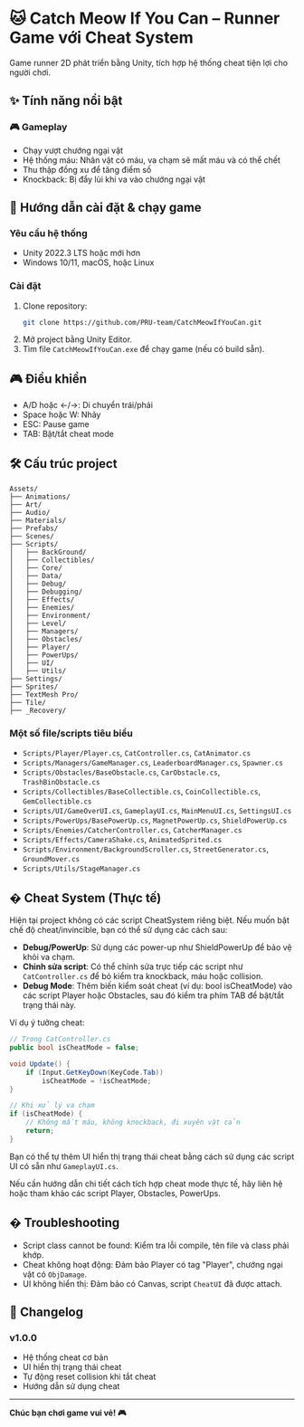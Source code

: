 
# 🐱 Catch Meow If You Can – Runner Game với Cheat System

Game runner 2D phát triển bằng Unity, tích hợp hệ thống cheat tiện lợi cho người chơi.

## ✨ Tính năng nổi bật

### 🎮 Gameplay

- Chạy vượt chướng ngại vật
- Hệ thống máu: Nhân vật có máu, va chạm sẽ mất máu và có thể chết
- Thu thập đồng xu để tăng điểm số
- Knockback: Bị đẩy lùi khi va vào chướng ngại vật


## 🚀 Hướng dẫn cài đặt & chạy game

### Yêu cầu hệ thống

- Unity 2022.3 LTS hoặc mới hơn
- Windows 10/11, macOS, hoặc Linux

### Cài đặt

1. Clone repository:
	```bash
	git clone https://github.com/PRU-team/CatchMeowIfYouCan.git
	```
2. Mở project bằng Unity Editor.
3. Tìm file `CatchMeowIfYouCan.exe` để chạy game (nếu có build sẵn).

## 🎮 Điều khiển

- A/D hoặc ←/→: Di chuyển trái/phải
- Space hoặc W: Nhảy
- ESC: Pause game
- TAB: Bật/tắt cheat mode


## 🛠️ Cấu trúc project

```
Assets/
├── Animations/
├── Art/
├── Audio/
├── Materials/
├── Prefabs/
├── Scenes/
├── Scripts/
│   ├── BackGround/
│   ├── Collectibles/
│   ├── Core/
│   ├── Data/
│   ├── Debug/
│   ├── Debugging/
│   ├── Effects/
│   ├── Enemies/
│   ├── Environment/
│   ├── Level/
│   ├── Managers/
│   ├── Obstacles/
│   ├── Player/
│   ├── PowerUps/
│   ├── UI/
│   ├── Utils/
├── Settings/
├── Sprites/
├── TextMesh Pro/
├── Tile/
├── _Recovery/
```

### Một số file/scripts tiêu biểu

- `Scripts/Player/Player.cs`, `CatController.cs`, `CatAnimator.cs`
- `Scripts/Managers/GameManager.cs`, `LeaderboardManager.cs`, `Spawner.cs`
- `Scripts/Obstacles/BaseObstacle.cs`, `CarObstacle.cs`, `TrashBinObstacle.cs`
- `Scripts/Collectibles/BaseCollectible.cs`, `CoinCollectible.cs`, `GemCollectible.cs`
- `Scripts/UI/GameOverUI.cs`, `GameplayUI.cs`, `MainMenuUI.cs`, `SettingsUI.cs`
- `Scripts/PowerUps/BasePowerUp.cs`, `MagnetPowerUp.cs`, `ShieldPowerUp.cs`
- `Scripts/Enemies/CatcherController.cs`, `CatcherManager.cs`
- `Scripts/Effects/CameraShake.cs`, `AnimatedSprited.cs`
- `Scripts/Environment/BackgroundScroller.cs`, `StreetGenerator.cs`, `GroundMover.cs`
- `Scripts/Utils/StageManager.cs`


## �️ Cheat System (Thực tế)

Hiện tại project không có các script CheatSystem riêng biệt. Nếu muốn bật chế độ cheat/invincible, bạn có thể sử dụng các cách sau:

- **Debug/PowerUp**: Sử dụng các power-up như ShieldPowerUp để bảo vệ khỏi va chạm.
- **Chỉnh sửa script**: Có thể chỉnh sửa trực tiếp các script như `CatController.cs` để bỏ kiểm tra knockback, máu hoặc collision.
- **Debug Mode**: Thêm biến kiểm soát cheat (ví dụ: bool isCheatMode) vào các script Player hoặc Obstacles, sau đó kiểm tra phím TAB để bật/tắt trạng thái này.

Ví dụ ý tưởng cheat:

```csharp
// Trong CatController.cs
public bool isCheatMode = false;

void Update() {
	if (Input.GetKeyDown(KeyCode.Tab))
		isCheatMode = !isCheatMode;
}

// Khi xử lý va chạm
if (isCheatMode) {
	// Không mất máu, không knockback, đi xuyên vật cản
	return;
}
```

Bạn có thể tự thêm UI hiển thị trạng thái cheat bằng cách sử dụng các script UI có sẵn như `GameplayUI.cs`.

Nếu cần hướng dẫn chi tiết cách tích hợp cheat mode thực tế, hãy liên hệ hoặc tham khảo các script Player, Obstacles, PowerUps.

## � Troubleshooting

- Script class cannot be found: Kiểm tra lỗi compile, tên file và class phải khớp.
- Cheat không hoạt động: Đảm bảo Player có tag "Player", chướng ngại vật có `ObjDamage`.
- UI không hiển thị: Đảm bảo có Canvas, script `CheatUI` đã được attach.

## 📝 Changelog

### v1.0.0

- Hệ thống cheat cơ bản
- UI hiển thị trạng thái cheat
- Tự động reset collision khi tắt cheat
- Hướng dẫn sử dụng cheat

---

**Chúc bạn chơi game vui vẻ! 🎮**